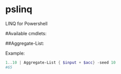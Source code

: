 pslinq
======

LINQ for Powershell

#Available cmdlets:

##Aggregate-List:

Example:

```powershell
1..10 | Aggregate-List { $input + $acc} -seed 10
#65
```
